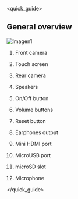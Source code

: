 <quick_guide> 

## General overview

![Imagen1](http://static.energysistem.com/images/manuals/42238/55d31624c5499.jpg)

1. Front camera

2. Touch screen

3. Rear camera

4. Speakers

5. On/Off button

6. Volume buttons

7. Reset button

8. Earphones output

9. Mini HDMI port

10. MicroUSB port

11. microSD slot

12. Microphone

</quick_guide>
